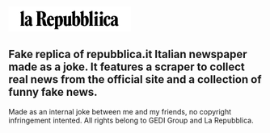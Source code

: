 <img style="height: 50px;" src="https://github.com/zedux-dev/repubbliica.it/blob/main/public/images/logo.png?raw=true">

Fake replica of repubblica.it Italian newspaper made as a joke.
It features a scraper to collect real news from the official site and a collection of funny fake news.
---
Made as an internal joke between me and my friends, no copyright infringement intented.
All rights belong to GEDI Group and La Repubblica.

